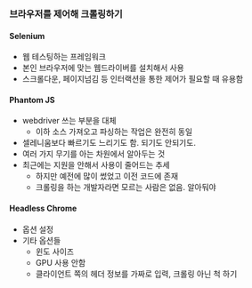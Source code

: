 ### 브라우저를 제어해 크롤링하기

#### Selenium

- 웹 테스팅하는 프레임워크
- 본인 브라우저에 맞는 웹드라이버를 설치해서 사용
- 스크롤다운, 페이지넘김 등 인터랙션을 통한 제어가 필요할 때 유용함

#### Phantom JS
- webdriver 쓰는 부분을 대체
  - 이하 소스 가져오고 파싱하는 작업은 완전히 동일
- 셀레니움보다 빠르기도 느리기도 함. 되기도 안되기도.
- 여러 가지 무기를 아는 차원에서 알아두는 것
- 최근에는 지원을 안해서 사용이 줄어드는 추세
  - 하지만 예전에 많이 썼었고 이전 코드에 존재
  - 크롤링을 하는 개발자라면 모르는 사람은 없음. 알아둬야

#### Headless Chrome  
- 옵션 설정
- 기타 옵션들
  - 윈도 사이즈
  - GPU 사용 안함
  - 클라이언트 쪽의 헤더 정보를 가짜로 입력, 크롤링 아닌 척 하기
